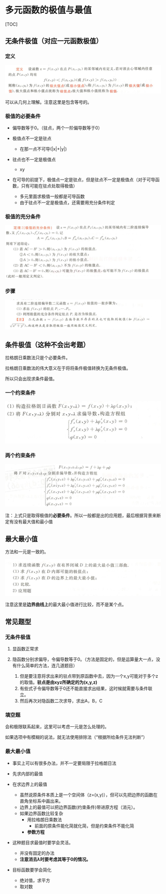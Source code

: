 # 多元函数的极值与最值

[TOC]

## 无条件极值（对应一元函数极值）

### 定义

![image-20221011203023162](https://raw.githubusercontent.com/Alemdx/pic-bed/master/math3/image-20221011203023162.png)

可以从几何上理解。注意这里是包含等号的。

### 极值的必要条件

+ 偏导数等于0。（驻点，两个一阶偏导数等于0）

+ 极值点不一定是驻点
  + 在那一点不可导(|x|+|y|)
+ 驻点也不一定是极值点
  + xy

+ 在可导的前提下，极值点一定是驻点，但是驻点不一定是极值点（对于可导函数，只有可能在驻点处取得极值）
  + 多元里面求极值一般都是可导函数
  + 由于驻点不一定是极值点，还需要用充分条件判定

### 极值的充分条件

![image-20221011203824746](https://raw.githubusercontent.com/Alemdx/pic-bed/master/math3/image-20221011203824746.png)

### 步骤

![image-20221011203908820](https://raw.githubusercontent.com/Alemdx/pic-bed/master/math3/image-20221011203908820.png)

## 条件极值（这种不会出考题）

拉格朗日乘数法只是个必要条件。

拉格朗日乘数法的伟大意义在于将将条件极值转换为无条件极值。

所以只会出现求条件最值。

### 一个约束条件

![image-20221011204038893](https://raw.githubusercontent.com/Alemdx/pic-bed/master/math3/image-20221011204038893.png)

### 两个约束条件

![image-20221011204323858](https://raw.githubusercontent.com/Alemdx/pic-bed/master/math3/image-20221011204323858.png)

注：上式只是取得极值的**必要条件**。所以一般都是出的应用题，最后根据背景来断定有没有最大值和最小值

## 最大最小值

方法和一元是一致的。

![image-20221011204354981](https://raw.githubusercontent.com/Alemdx/pic-bed/master/math3/image-20221011204354981.png)

注意这里是**边界曲线上**的最大最小值进行比较，而不是某个点。

## 常见题型

### 无条件极值

1. 显函数正常求

2. 隐函数分别求偏导，令偏导数等于0。（方法是固定的，但是运算量大一点，没有什么简单的方法，连几道题目）
   1. 但是要注意将求出来的驻点带到原函数中去，因为一个x,y可能对于多个z的取值。**驻点是由xyz所确定的为(x,y,z)**
   2. 有些式子令偏导数等于0还不能直接求出结果，这时候就需要与条件联立。
   3. 然后再次对隐函数二次求导，求出A，B，C

### 填空题

会和极限联系起来，这里可以考虑一元是怎么处理的。

如果选项中有模糊的说法，就无法使用排除法（“根据所给条件无法判断”）

### 最大最小值

+ 事实上可以有很多办法，并不一定要局限于拉格朗日法

+ 先求内部的最值
+ 在求边界上的最值
  + 虽然说原条件本质上是一个空间体（z=(x,y)），但可以先把边界的函数在直角坐标系中画出来。
  + 边界上的最值可以把边界函数(约束条件)带进原方程（消元）。
  + 如果边界函数比较复杂
    + 用拉格朗日乘数法
      + 前面的原条件能化简就化简，但是约束条件不能化简
    + **参数方程**

+ 这种题目求最值时要学会灵活。
  + 并没有固定的办法
  + **注意消去$\lambda$时要考虑其等于0的情况。**

+ 目标函数要学会简化
  + 绝对值，求平方
  + 取对数

